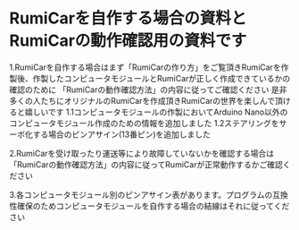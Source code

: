 # RumiCarを自作する場合の資料とRumiCarの動作確認用の資料です
1.RumiCarを自作する場合はまず「RumiCarの作り方」をご覧頂きRumiCarを作製後、作製したコンピュータモジュールとRumiCarが正しく作成できているかの確認のために
「RumiCarの動作確認方法」の内容に従ってご確認ください
是非多くの人たちにオリジナルのRumiCarを作成頂きRumiCarの世界を楽しんで頂けると嬉しいです
1.1コンピュータモジュールの作製においてArduino Nano以外のコンピュータモジュール作成のための情報を追加しました
1.2ステアリングをサーボ化する場合のピンアサイン(13番ピン)を追加しました

2.RumiCarを受け取ったり運送等により故障していないかを確認する場合は「RumiCarの動作確認方法」の内容に従ってRumiCarが正常動作するかご確認ください

3.各コンピュータモジュール別のピンアサイン表があります。プログラムの互換性確保のためコンピュータモジュールを自作する場合の結線はそれに従ってください
